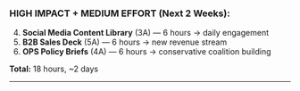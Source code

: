 ### **HIGH IMPACT + MEDIUM EFFORT (Next 2 Weeks):**

4. **Social Media Content Library** (3A) — 6 hours → daily engagement
5. **B2B Sales Deck** (5A) — 6 hours → new revenue stream
6. **OPS Policy Briefs** (4A) — 6 hours → conservative coalition building

**Total:** 18 hours, ~2 days

---
